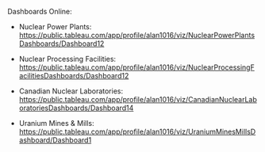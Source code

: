 Dashboards Online:

- Nuclear Power Plants: https://public.tableau.com/app/profile/alan1016/viz/NuclearPowerPlantsDashboards/Dashboard12

- Nuclear Processing Facilities: https://public.tableau.com/app/profile/alan1016/viz/NuclearProcessingFacilitiesDashboards/Dashboard12

- Canadian Nuclear Laboratories: https://public.tableau.com/app/profile/alan1016/viz/CanadianNuclearLaboratoriesDashboards/Dashboard14

- Uranium Mines & Mills: https://public.tableau.com/app/profile/alan1016/viz/UraniumMinesMillsDashboard/Dashboard1
